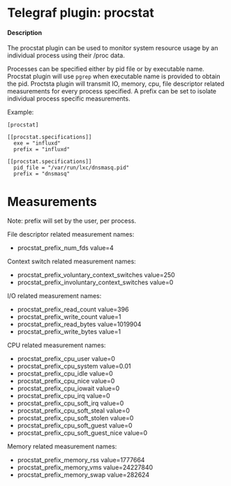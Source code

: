 # Telegraf plugin: procstat

#### Description

The procstat plugin can be used to monitor system resource usage by an
individual process using their /proc data.

Processes can be specified either by pid file or by executable name. Procstat
plugin will use `pgrep` when executable name is provided to obtain the pid.
Proctsta plugin will transmit IO, memory, cpu, file descriptor related
measurements for every process specified. A prefix can be set to isolate
individual process specific measurements.

Example:

```
[procstat]

[[procstat.specifications]]
  exe = "influxd"
  prefix = "influxd"

[[procstat.specifications]]
  pid_file = "/var/run/lxc/dnsmasq.pid"
  prefix = "dnsmasq"
```

# Measurements
Note: prefix will set by the user, per process.

File descriptor related measurement names:
- procstat_prefix_num_fds value=4

Context switch related measurement names:
- procstat_prefix_voluntary_context_switches value=250
- procstat_prefix_involuntary_context_switches value=0

I/O related measurement names:
- procstat_prefix_read_count value=396
- procstat_prefix_write_count value=1
- procstat_prefix_read_bytes value=1019904
- procstat_prefix_write_bytes value=1

CPU related measurement names:
- procstat_prefix_cpu_user value=0
- procstat_prefix_cpu_system value=0.01
- procstat_prefix_cpu_idle value=0
- procstat_prefix_cpu_nice value=0
- procstat_prefix_cpu_iowait value=0
- procstat_prefix_cpu_irq value=0
- procstat_prefix_cpu_soft_irq value=0
- procstat_prefix_cpu_soft_steal value=0
- procstat_prefix_cpu_soft_stolen value=0
- procstat_prefix_cpu_soft_guest value=0
- procstat_prefix_cpu_soft_guest_nice value=0

Memory related measurement names:
- procstat_prefix_memory_rss value=1777664
- procstat_prefix_memory_vms value=24227840
- procstat_prefix_memory_swap value=282624

